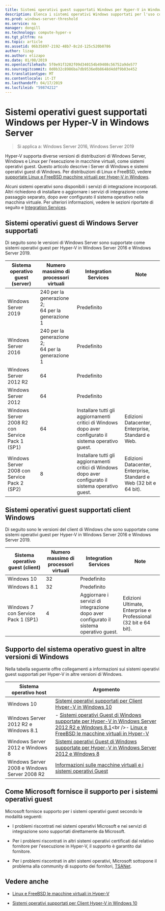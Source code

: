 ```yaml
---
title: Sistemi operativi guest supportati Windows per Hyper-V in Windows Server
description: Elenca i sistemi operativi Windows supportati per l'uso come guest in una macchina virtuale. Vengono inoltre forniti collegamenti ad articoli simili per le versioni precedenti di Hyper-V.
ms.prod: windows-server-threshold
ms.service: na
manager: dongill
ms.technology: compute-hyper-v
ms.tgt_pltfrm: na
ms.topic: article
ms.assetid: 06b35897-2192-48b7-8c2d-125c520b0786
author: lizap
ms.author: elizapo
ms.date: 01/08/2019
ms.openlocfilehash: 5f0e91f3202f09d340154b49408c56752a9de577
ms.sourcegitcommit: 0d0b32c8986ba7db9536e0b8648d4ddf9b03e452
ms.translationtype: MT
ms.contentlocale: it-IT
ms.lasthandoff: 04/17/2019
ms.locfileid: "59874212"
---
```

# <a name="supported-windows-guest-operating-systems-for-hyper-v-on-windows-server"></a>Sistemi operativi guest supportati Windows per Hyper-V in Windows Server

>Si applica a: Windows Server 2016, Windows Server 2019

Hyper-V supporta diverse versioni di distribuzioni di Windows Server, Windows e Linux per l'esecuzione in macchine virtuali, come sistemi operativi guest. Questo articolo descrive i Server di Windows e sistemi operativi guest di Windows. Per distribuzioni di Linux e FreeBSD, vedere [supportate Linux e FreeBSD macchine virtuali per Hyper-V in Windows](Supported-Linux-and-FreeBSD-virtual-machines-for-Hyper-V-on-Windows.md).  
    
Alcuni sistemi operativi sono disponibili i servizi di integrazione incorporati. Altri richiedono di installare o aggiornare i servizi di integrazione come passaggio separato, dopo aver configurato il sistema operativo nella macchina virtuale. Per ulteriori informazioni, vedere le sezioni riportate di seguito e  [Integration Services](https://docs.microsoft.com/virtualization/hyper-v-on-windows/reference/integration-services).  
  
## <a name="supported-windows-server-guest-operating-systems"></a>Sistemi operativi guest di Windows Server supportati  

Di seguito sono le versioni di Windows Server sono supportate come sistemi operativi guest per Hyper-V in Windows Server 2016 e Windows Server 2019. 
  
|Sistema operativo guest (server)|Numero massimo di processori virtuali|Integration Services|Note|  
|-------------------------------------|----------------------------------------|------------------------|---------|  
|Windows Server 2019 |240 per la generazione 2;<br>64 per la generazione 1|Predefinito|| 
|Windows Server 2016 |240 per la generazione 2;<br>64 per la generazione 1|Predefinito|| 
|Windows Server 2012 R2 |64|Predefinito||  
|Windows Server 2012 |64|Predefinito||  
|Windows Server 2008 R2 con Service Pack 1 (SP1)|64|Installare tutti gli aggiornamenti critici di Windows dopo aver configurato il sistema operativo guest.|Edizioni Datacenter, Enterprise, Standard e Web.|
|Windows Server 2008 con Service Pack 2 (SP2)|8|Installare tutti gli aggiornamenti critici di Windows dopo aver configurato il sistema operativo guest.|Edizioni Datacenter, Enterprise, Standard e Web (32 bit e 64 bit).|  
  
## <a name="supported-windows-client-guest-operating-systems"></a>Sistemi operativi guest supportati client Windows  

Di seguito sono le versioni del client di Windows che sono supportate come sistemi operativi guest per Hyper-V in Windows Server 2016 e Windows Server 2019.
  
|Sistema operativo guest (client)|Numero massimo di processori virtuali|Integration Services|Note|  
|-------------------------------------|----------------------------------------|------------------------|---------|  
|Windows 10|32|Predefinito||  
|Windows 8.1|32|Predefinito||  
|Windows 7 con Service Pack 1 (SP1)|4|Aggiornare i servizi di integrazione dopo aver configurato il sistema operativo guest.|Edizioni Ultimate, Enterprise e Professional (32 bit e 64 bit).|  
  
## <a name="guest-operating-system-support-on-other-versions-of-windows"></a>Supporto del sistema operativo guest in altre versioni di Windows  

Nella tabella seguente offre collegamenti a informazioni sui sistemi operativi guest supportati per Hyper-V in altre versioni di Windows.  
  
|Sistema operativo host|Argomento|  
|-------------------------|---------|  
|Windows 10|[Sistemi operativi supportati per Client Hyper-V in Windows 10](https://docs.microsoft.com/virtualization/hyper-v-on-windows/about/supported-guest-os)|  
|Windows Server 2012 R2 e Windows 8.1|-   [Sistemi operativi Guest di Windows supportate per Hyper-V in Windows Server 2012 R2 e Windows 8.1](https://docs.microsoft.com/previous-versions/windows/it-pro/windows-server-2012-R2-and-2012/dn792027(v=ws.11))<br />-   [Linux e FreeBSD le macchine virtuali in Hyper-V](Supported-Linux-and-FreeBSD-virtual-machines-for-Hyper-V-on-Windows.md)|  
|Windows Server 2012 e Windows 8|[Sistemi operativi Guest di Windows supportate per Hyper-V in Windows Server 2012 e Windows 8](https://docs.microsoft.com/previous-versions/windows/it-pro/windows-server-2012-R2-and-2012/dn792028(v=ws.11))|  
|Windows Server 2008 e Windows Server 2008 R2|[Informazioni sulle macchine virtuali e i sistemi operativi Guest](https://docs.microsoft.com/previous-versions/windows/it-pro/windows-server-2008-R2-and-2008/cc794868(v=ws.10))|  
  
## <a name="how-microsoft-provides-support-for-guest-operating-systems"></a>Come Microsoft fornisce il supporto per i sistemi operativi guest  

Microsoft fornisce supporto per i sistemi operativi guest secondo le modalità seguenti:  
  
-   I problemi riscontrati nei sistemi operativi Microsoft e nei servizi di integrazione sono supportati direttamente da Microsoft.  
  
-   Per i problemi riscontrati in altri sistemi operativi certificati dal relativo fornitore per l'esecuzione in Hyper-V, il supporto è garantito dal fornitore.  
  
-   Per i problemi riscontrati in altri sistemi operativi, Microsoft sottopone il problema alla community di supporto dei fornitori, [TSANet](https://www.tsanet.org/).  
  
## <a name="see-also"></a>Vedere anche  
  
-   [Linux e FreeBSD le macchine virtuali in Hyper-V](Supported-Linux-and-FreeBSD-virtual-machines-for-Hyper-V-on-Windows.md)  
  
-   [Sistemi operativi supportati per Client Hyper-V in Windows 10](https://docs.microsoft.com/virtualization/hyper-v-on-windows/about/supported-guest-os)  
  



